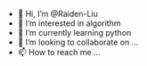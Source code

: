 - 👋 Hi, I’m @Raiden-Liu
- 👀 I’m interested in algorithm
- 🌱 I’m currently learning python
- 💞️ I’m looking to collaborate on ...
- 📫 How to reach me ...

<!---
Raiden-Liu/Raiden-Liu is a ✨ special ✨ repository because its `README.md` (this file) appears on your GitHub profile.
You can click the Preview link to take a look at your changes.
--->

